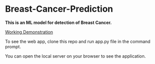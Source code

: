 # Breast-Cancer-Prediction
**This is an ML model for detection of Breast Cancer.**

                                                
[Working Demonstration](https://streamable.com/hscw8k)


To see the web app, clone this repo and run app.py file in the command prompt.


You can open the local server on your browser to see the application.
